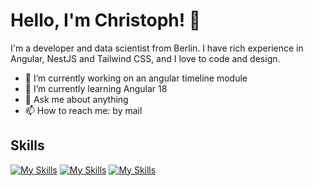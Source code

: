 # Hello, I'm Christoph! 👋

I'm a developer and data scientist from Berlin. I have rich experience in Angular, NestJS and Tailwind CSS, and I love to code and design.

- 🔭 I’m currently working on an angular timeline module
- 🌱 I’m currently learning Angular 18
- 💬 Ask me about anything
- 📫 How to reach me: by mail

## Skills
[![My Skills](https://skillicons.dev/icons?i=ts,js,html,css,angular,nodejs,nestjs)](https://skillicons.dev)
[![My Skills](https://skillicons.dev/icons?i=npm,git,docker,nginx,discord)](https://skillicons.dev)
[![My Skills](https://skillicons.dev/icons?i=postman)](https://skillicons.dev)
